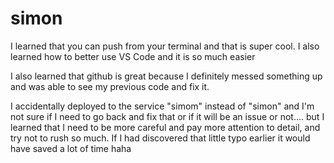 # simon

I learned that you can push from your terminal and that is super cool. I also learned how to better use VS Code and it is so much easier

I also learned that github is great because I definitely messed something up and was able to see my previous code and fix it. 

I accidentally deployed to the service "simom" instead of "simon" and I'm not sure if I need to go back and fix that or if it will be an issue or not.... but I learned that I need to be more careful and pay more attention to detail, and try not to rush so much. If I had discovered that little typo earlier it would have saved a lot of time haha 

